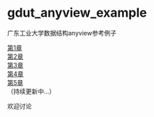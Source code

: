 # gdut_anyview_example
广东工业大学数据结构anyview参考例子  

[第1章](../main/chapter1/README.md)   
[第2章]()  
[第3章]()  
[第4章]()  
[第5章]()  
（持续更新中...）  

欢迎讨论
